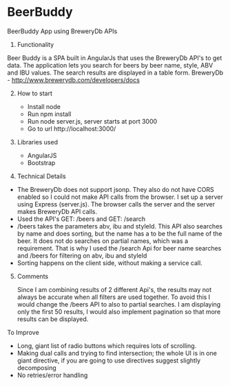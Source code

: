 # BeerBuddy
BeerBuddy App using BreweryDb APIs

 1. Functionality
 
Beer Buddy is a SPA built in AngularJs that uses the BreweryDb API's to get data. The application lets you search for   beers by beer name, style, ABV    and IBU values. The search results are displayed in a table form.
BreweryDb - http://www.brewerydb.com/developers/docs
 
 2. How to start
    - Install node
    - Run npm install
    - Run node server.js, server starts at port 3000
    - Go to url http://localhost:3000/
 
 3. Libraries used
    - AngularJS
    - Bootstrap
 
 4. Technical Details
- The BreweryDb does not support jsonp. They also do not have CORS enabled so I could not make API calls from the browser. I set up a server using Express (server.js). The browser calls the server and the server makes BreweryDb API calls.
- Used the API's GET: /beers and GET: /search
- /beers takes the parameters abv, ibu and styleId. This API also searches by name and does sorting, but the name has a to be the full name of the beer. It does not do searches on partial names, which was a requirement. That is why I used the /search Api for beer name searches and /beers for filtering on abv, ibu and styleId
- Sorting happens on the client side, without making a service call. 
 
 5. Comments
 
    Since I am combining results of 2 different Api's, the results may not always be accurate when all filters are used together. To avoid this I would change the /beers API to also to partial searches. I am displaying only the first 50 results, I would also implement pagination so that more results can be displayed.  


To Improve

- Long, giant list of radio buttons which requires lots of scrolling. 
- Making dual calls and trying to find intersection; the whole UI is in one giant directive, if you are going to use directives suggest slightly decomposing
- No retries/error handling 
